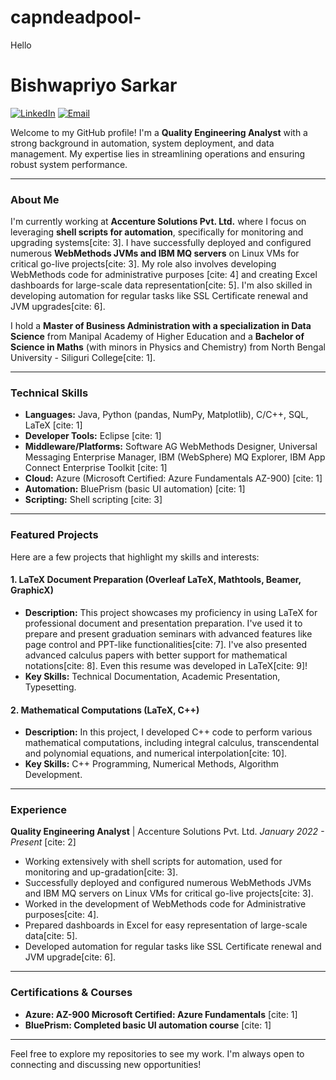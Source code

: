 # capndeadpool-
Hello
# Bishwapriyo Sarkar

[![LinkedIn](https://img.shields.io/badge/LinkedIn-0077B5?style=for-the-badge&logo=linkedin&logoColor=white)](https://www.linkedin.com/in/bishwapriyo.sarkar)
[![Email](https://img.shields.io/badge/Email-D14836?style=for-the-badge&logo=gmail&logoColor=white)](mailto:bishwapriyosarkar@gmail.com)

Welcome to my GitHub profile! I'm a **Quality Engineering Analyst** with a strong background in automation, system deployment, and data management. My expertise lies in streamlining operations and ensuring robust system performance.

---

### About Me

I'm currently working at **Accenture Solutions Pvt. Ltd.** where I focus on leveraging **shell scripts for automation**, specifically for monitoring and upgrading systems[cite: 3]. I have successfully deployed and configured numerous **WebMethods JVMs and IBM MQ servers** on Linux VMs for critical go-live projects[cite: 3]. My role also involves developing WebMethods code for administrative purposes [cite: 4] and creating Excel dashboards for large-scale data representation[cite: 5]. I'm also skilled in developing automation for regular tasks like SSL Certificate renewal and JVM upgrades[cite: 6].

I hold a **Master of Business Administration with a specialization in Data Science** from Manipal Academy of Higher Education and a **Bachelor of Science in Maths** (with minors in Physics and Chemistry) from North Bengal University - Siliguri College[cite: 1].

---

### Technical Skills

* **Languages:** Java, Python (pandas, NumPy, Matplotlib), C/C++, SQL, LaTeX [cite: 1]
* **Developer Tools:** Eclipse [cite: 1]
* **Middleware/Platforms:** Software AG WebMethods Designer, Universal Messaging Enterprise Manager, IBM (WebSphere) MQ Explorer, IBM App Connect Enterprise Toolkit [cite: 1]
* **Cloud:** Azure (Microsoft Certified: Azure Fundamentals AZ-900) [cite: 1]
* **Automation:** BluePrism (basic UI automation) [cite: 1]
* **Scripting:** Shell scripting [cite: 3]

---

### Featured Projects

Here are a few projects that highlight my skills and interests:

#### 1. LaTeX Document Preparation (Overleaf LaTeX, Mathtools, Beamer, GraphicX)

* **Description:** This project showcases my proficiency in using LaTeX for professional document and presentation preparation. I've used it to prepare and present graduation seminars with advanced features like page control and PPT-like functionalities[cite: 7]. I've also presented advanced calculus papers with better support for mathematical notations[cite: 8]. Even this resume was developed in LaTeX[cite: 9]!
* **Key Skills:** Technical Documentation, Academic Presentation, Typesetting.

#### 2. Mathematical Computations (LaTeX, C++)

* **Description:** In this project, I developed C++ code to perform various mathematical computations, including integral calculus, transcendental and polynomial equations, and numerical interpolation[cite: 10].
* **Key Skills:** C++ Programming, Numerical Methods, Algorithm Development.

---

### Experience

**Quality Engineering Analyst** | Accenture Solutions Pvt. Ltd.
*January 2022 - Present* [cite: 2]
* Working extensively with shell scripts for automation, used for monitoring and up-gradation[cite: 3].
* Successfully deployed and configured numerous WebMethods JVMs and IBM MQ servers on Linux VMs for critical go-live projects[cite: 3].
* Worked in the development of WebMethods code for Administrative purposes[cite: 4].
* Prepared dashboards in Excel for easy representation of large-scale data[cite: 5].
* Developed automation for regular tasks like SSL Certificate renewal and JVM upgrade[cite: 6].

---

### Certifications & Courses

* **Azure: AZ-900 Microsoft Certified: Azure Fundamentals** [cite: 1]
* **BluePrism: Completed basic UI automation course** [cite: 1]

---

Feel free to explore my repositories to see my work. I'm always open to connecting and discussing new opportunities!
